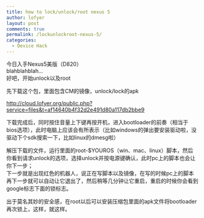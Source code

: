 ```yaml
---
title: how to lock/unlock/root nexus 5
author: lofyer
layout: post
comments: true
permalink: /lockunlockroot-nexus-5/
categories:
  - Device Hack
---
```

今日入手Nexus5美版（D820）  
blahblahblah&#8230;  
好吧，开始unlock以及root

先下载这个包，里面包含CM的镜像，unlock/lock的apk

http://cloud.lofyer.org/public.php?service=files&t=af14640b4f32d2e491d80a117db2bbe9

下载完成后，同时按住音量上下键再按开机，进入bootloader的前奏（相当于bios选项），此时电脑上应该会有所表示（比如windows的弹出要安装驱动啦，没驱动下个sdk搜索一下，比如linux的dmesg啦）

解压下载的文件，运行里面的root-$YOUROS（win、mac、linux）脚本，然后你看到请求unlock的选项，选择unlock并按电源键确认，此时pc上的脚本也会让你下一步；  
下一步就是出现红色的机器人，说正在写脚本以及镜像，在写的时候pc上的脚本再下一步就可以自动让它退出了，然后稍等几分钟让它重启，重启的时候你会看到google标志下面的锁标志。

出于莫名其妙的安全感，在root以后可以安装压缩包里面的apk文件将bootloader再次锁上，这样，就这样。